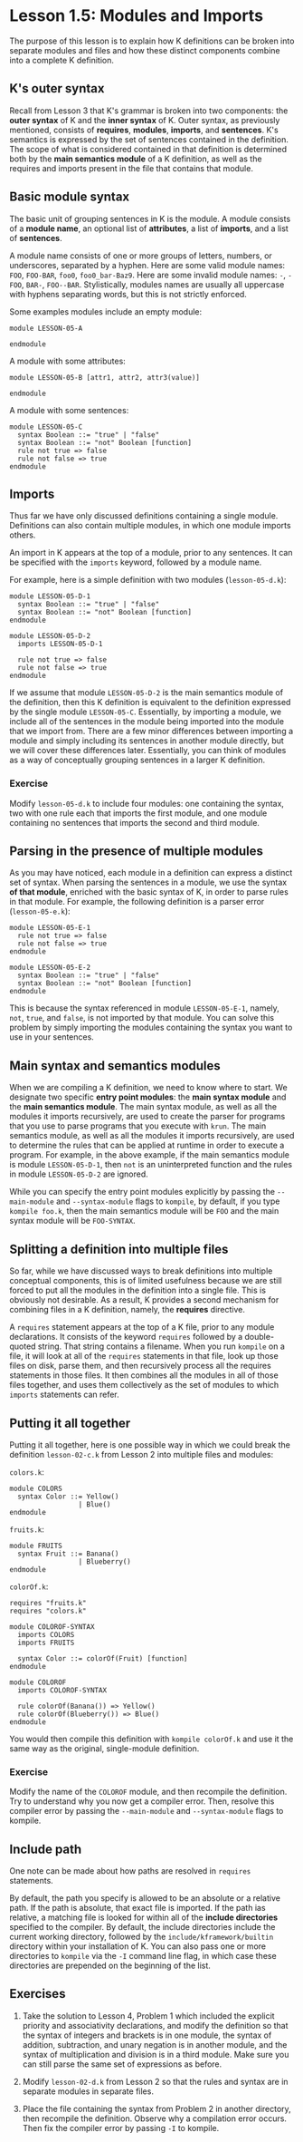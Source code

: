 # Lesson 1.5: Modules and Imports

The purpose of this lesson is to explain how K definitions can be broken into
separate modules and files and how these distinct components combine into a
complete K definition.

## K's outer syntax

Recall from Lesson 3 that K's grammar is broken into two components: the 
**outer syntax** of K and the **inner syntax** of K. Outer syntax, as
previously mentioned, consists of **requires**, **modules**, **imports**, and
**sentences**. K's semantics is expressed by the set of sentences contained
in the definition. The scope of what is considered contained in that definition
is determined both by the **main semantics module** of a K definition, as
well as the requires and imports present in the file that contains that
module.

## Basic module syntax

The basic unit of grouping sentences in K is the module. A module consists
of a **module name**, an optional list of **attributes**, a list of
**imports**, and a list of **sentences**.

A module name consists of one or more groups of letters, numbers, or
underscores, separated by a hyphen. Here are some valid module names: `FOO`,
`FOO-BAR`, `foo0`, `foo0_bar-Baz9`. Here are some invalid module names: `-`,
`-FOO`, `BAR-`, `FOO--BAR`. Stylistically, modules names are usually all
uppercase with hyphens separating words, but this is not strictly enforced.

Some examples modules include an empty module:

```k
module LESSON-05-A

endmodule
```

A module with some attributes:

```k
module LESSON-05-B [attr1, attr2, attr3(value)]

endmodule
```

A module with some sentences:

```k
module LESSON-05-C
  syntax Boolean ::= "true" | "false"
  syntax Boolean ::= "not" Boolean [function]
  rule not true => false
  rule not false => true
endmodule
```

## Imports

Thus far we have only discussed definitions containing a single module. 
Definitions can also contain multiple modules, in which one module imports
others.

An import in K appears at the top of a module, prior to any sentences. It can
be specified with the `imports` keyword, followed by a module name.

For example, here is a simple definition with two modules (`lesson-05-d.k`):

```k
module LESSON-05-D-1
  syntax Boolean ::= "true" | "false"
  syntax Boolean ::= "not" Boolean [function]
endmodule

module LESSON-05-D-2
  imports LESSON-05-D-1

  rule not true => false
  rule not false => true
endmodule
```

If we assume that module `LESSON-05-D-2` is the main semantics module of the
definition, then this K definition is equivalent to the definition expressed
by the single module `LESSON-05-C`. Essentially, by importing a module, we
include all of the sentences in the module being imported into the module that
we import from. There are a few minor differences between importing a module
and simply including its sentences in another module directly, but we will
cover these differences later. Essentially, you can think of modules as
a way of conceptually grouping sentences in a larger K definition.

### Exercise

Modify `lesson-05-d.k` to include four modules: one containing the syntax, two
with one rule each that imports the first module, and one module containing
no sentences that imports the second and third module. 

## Parsing in the presence of multiple modules

As you may have noticed, each module in a definition can express a distinct set
of syntax. When parsing the sentences in a module, we use the syntax
**of that module**, enriched with the basic syntax of K, in order to parse
rules in that module. For example, the following definition is a parser error
(`lesson-05-e.k`):

```k
module LESSON-05-E-1
  rule not true => false
  rule not false => true
endmodule

module LESSON-05-E-2
  syntax Boolean ::= "true" | "false"
  syntax Boolean ::= "not" Boolean [function]
endmodule
```

This is because the syntax referenced in module `LESSON-05-E-1`, namely, `not`,
`true`, and `false`, is not imported by that module. You can solve this problem
 by simply importing the modules containing the syntax you want to use in your
sentences.

## Main syntax and semantics modules

When we are compiling a K definition, we need to know where to start. We
designate two specific **entry point modules**: the **main syntax module**
and the **main semantics module**. The main syntax module, as well as all the
modules it imports recursively, are used to create the parser for programs that
you use to parse programs that you execute with `krun`. The main semantics
module, as well as all the modules it imports recursively, are used to
determine the rules that can be applied at runtime in order to execute a
program. For example, in the above example, if the main semantics module is
module `LESSON-05-D-1`, then `not` is an uninterpreted function and the rules
in module `LESSON-05-D-2` are ignored.

While you can specify the entry point modules explicitly by passing the
`--main-module` and `--syntax-module` flags to `kompile`, by default, if you
type `kompile foo.k`, then the main semantics module will be `FOO` and the
main syntax module will be `FOO-SYNTAX`.

## Splitting a definition into multiple files

So far, while we have discussed ways to break definitions into multiple
conceptual components, this is of limited usefulness because we are still
forced to put all the modules in the definition into a single file. This is
obviously not desirable. As a result, K provides a second mechanism for
combining files in a K definition, namely, the **requires** directive.

A `requires` statement appears at the top of a K file, prior to any module
declarations. It consists of the keyword `requires` followed by a double-quoted
string. That string contains a filename. When you run `kompile` on a file,
it will look at all of the `requires` statements in that file, look up those
files on disk, parse them, and then recursively process all the requires
statements in those files. It then combines all the modules in all of those
files together, and uses them collectively as the set of modules to which
`imports` statements can refer.

## Putting it all together

Putting it all together, here is one possible way in which we could break the
definition `lesson-02-c.k` from Lesson 2 into multiple files and modules:

`colors.k`:

```k
module COLORS
  syntax Color ::= Yellow()
                 | Blue()
endmodule
```

`fruits.k`:

```k
module FRUITS
  syntax Fruit ::= Banana()
                 | Blueberry()
endmodule
```

`colorOf.k`:

```k
requires "fruits.k"
requires "colors.k"

module COLOROF-SYNTAX
  imports COLORS
  imports FRUITS

  syntax Color ::= colorOf(Fruit) [function]
endmodule

module COLOROF
  imports COLOROF-SYNTAX

  rule colorOf(Banana()) => Yellow()
  rule colorOf(Blueberry()) => Blue()
endmodule
```

You would then compile this definition with `kompile colorOf.k` and use it the
same way as the original, single-module definition.

### Exercise

Modify the name of the `COLOROF` module, and then recompile the definition.
Try to understand why you now get a compiler error. Then, resolve this compiler
error by passing the `--main-module` and `--syntax-module` flags to kompile.

## Include path

One note can be made about how paths are resolved in `requires` statements.

By default, the path you specify is allowed to be an absolute or a relative
path. If the path is absolute, that exact file is imported. If the path ias
relative, a matching file is looked for within all of the 
**include directories** specified to the compiler. By default, the include
directories include the current working directory, followed by the
`include/kframework/builtin` directory within your installation of K. You can
also pass one or more directories to `kompile` via the `-I` command line flag,
in which case these directories are prepended on the beginning of the list.

## Exercises

1. Take the solution to Lesson 4, Problem 1 which included the explicit
priority and associativity declarations, and modify the definition so that
the syntax of integers and brackets is in one module, the syntax of addition,
subtraction, and unary negation is in another module, and the syntax of
multiplication and division is in a third module. Make sure you can still parse
the same set of expressions as before.

2. Modify `lesson-02-d.k` from Lesson 2 so that the rules and syntax are in
separate modules in separate files.

3. Place the file containing the syntax from Problem 2 in another directory,
then recompile the definition. Observe why a compilation error occurs. Then
fix the compiler error by passing `-I` to kompile.
